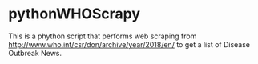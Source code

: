 # pythonWHOScrapy

This is a phython script that performs web scraping from 
http://www.who.int/csr/don/archive/year/2018/en/
to get a list of Disease Outbreak News.
